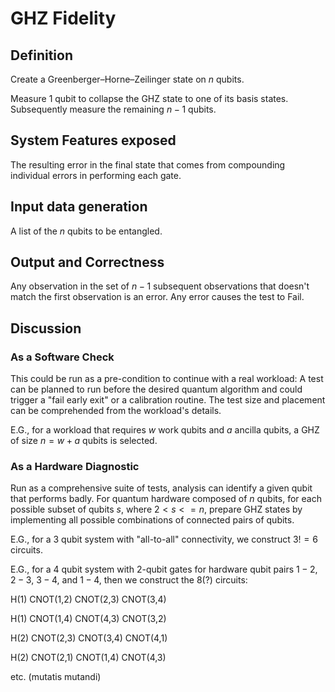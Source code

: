 # GHZ Fidelity <working title>

## Definition

Create a Greenberger–Horne–Zeilinger state on $n$ qubits.

Measure $1$ qubit to collapse the GHZ state to one of its basis states. Subsequently measure the remaining $n-1$ qubits.

## System Features exposed

The resulting error in the final state that comes from compounding individual errors in performing each gate.

## Input data generation

A list of the $n$ qubits to be entangled.

## Output and Correctness

Any observation in the set of $n-1$ subsequent observations that doesn't match the first observation is an error. Any error causes the test to Fail.

## Discussion

### As a Software Check

This could be run as a pre-condition to continue with a real workload:  A test can be planned to run before the desired quantum algorithm and could trigger a "fail early exit" or a calibration routine.
The test size and placement can be comprehended from the workload's details.

E.G., for a workload that requires $w$ work qubits and $a$ ancilla qubits, a GHZ of size $n = w + a$ qubits is selected.

### As a Hardware Diagnostic

Run as a comprehensive suite of tests, analysis can identify a given qubit that performs badly.
For quantum hardware composed of $n$ qubits, for each possible subset of qubits $s$, where $2 < s <= n$, prepare GHZ states by implementing all possible combinations of connected pairs of qubits.	

E.G., for a $3$ qubit system with "all-to-all" connectivity, we construct $3! = 6$ circuits.

E.G., for a $4$ qubit system with $2$-qubit gates for hardware qubit pairs $1-2$, $2-3$, $3-4$, and $1-4$, then we construct the $8$(?) circuits:

H(1)
CNOT(1,2)
CNOT(2,3)
CNOT(3,4)

H(1)
CNOT(1,4)
CNOT(4,3)
CNOT(3,2)

H(2)
CNOT(2,3)
CNOT(3,4)
CNOT(4,1)

H(2)
CNOT(2,1)
CNOT(1,4)
CNOT(4,3)

etc. 
(mutatis mutandi)
